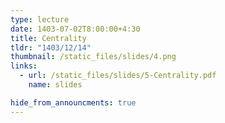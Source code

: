 ```yaml
---
type: lecture
date: 1403-07-02T8:00:00+4:30
title: Centrality
tldr: "1403/12/14"
thumbnail: /static_files/slides/4.png
links:
  - url: /static_files/slides/5-Centrality.pdf
    name: slides 

hide_from_announcments: true
---
```

